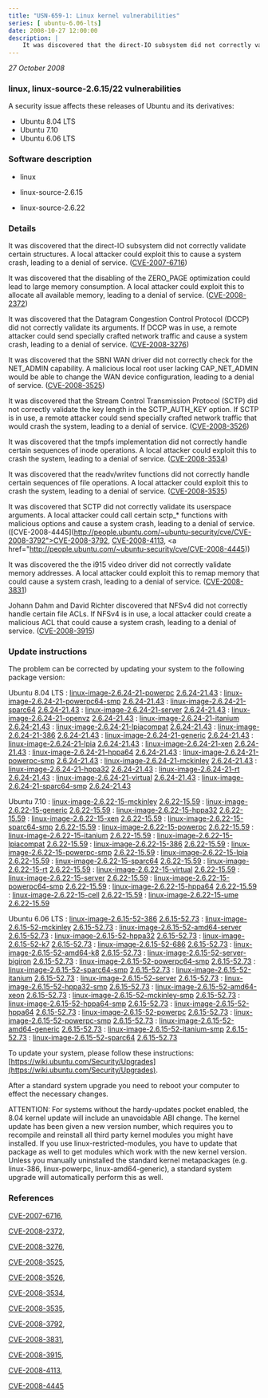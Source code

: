 ```yaml
---
title: "USN-659-1: Linux kernel vulnerabilities"
series: [ ubuntu-6.06-lts]
date: 2008-10-27 12:00:00
description: |
    It was discovered that the direct-IO subsystem did not correctly validate certain structures. A local attacker could exploit this to cause a system crash, leading to a denial of service. ([CVE-2007-6716](http://people.ubuntu.com/~ubuntu-security/cve/CVE-2007-6716))
--- 
```

 
 

*27 October 2008*

### linux, linux-source-2.6.15/22 vulnerabilities

A security issue affects these releases of Ubuntu and its derivatives:

* Ubuntu 8.04 LTS
* Ubuntu 7.10
* Ubuntu 6.06 LTS

### Software description

* linux 

* linux-source-2.6.15 

* linux-source-2.6.22 

### Details

It was discovered that the direct-IO subsystem did not correctly validate certain structures. A local attacker could exploit this to cause a system crash, leading to a denial of service. ([CVE-2007-6716](http://people.ubuntu.com/~ubuntu-security/cve/CVE-2007-6716))

It was discovered that the disabling of the ZERO_PAGE optimization could lead to large memory consumption. A local attacker could exploit this to allocate all available memory, leading to a denial of service. ([CVE-2008-2372](http://people.ubuntu.com/~ubuntu-security/cve/CVE-2008-2372))

It was discovered that the Datagram Congestion Control Protocol (DCCP) did not correctly validate its arguments. If DCCP was in use, a remote attacker could send specially crafted network traffic and cause a system crash, leading to a denial of service. ([CVE-2008-3276](http://people.ubuntu.com/~ubuntu-security/cve/CVE-2008-3276))

It was discovered that the SBNI WAN driver did not correctly check for the NET_ADMIN capability. A malicious local root user lacking CAP_NET_ADMIN would be able to change the WAN device configuration, leading to a denial of service. ([CVE-2008-3525](http://people.ubuntu.com/~ubuntu-security/cve/CVE-2008-3525))

It was discovered that the Stream Control Transmission Protocol (SCTP) did not correctly validate the key length in the SCTP_AUTH_KEY option. If SCTP is in use, a remote attacker could send specially crafted network traffic that would crash the system, leading to a denial of service. ([CVE-2008-3526](http://people.ubuntu.com/~ubuntu-security/cve/CVE-2008-3526))

It was discovered that the tmpfs implementation did not correctly handle certain sequences of inode operations. A local attacker could exploit this to crash the system, leading to a denial of service. ([CVE-2008-3534](http://people.ubuntu.com/~ubuntu-security/cve/CVE-2008-3534))

It was discovered that the readv/writev functions did not correctly handle certain sequences of file operations. A local attacker could exploit this to crash the system, leading to a denial of service. ([CVE-2008-3535](http://people.ubuntu.com/~ubuntu-security/cve/CVE-2008-3535))

It was discovered that SCTP did not correctly validate its userspace arguments. A local attacker could call certain sctp_* functions with malicious options and cause a system crash, leading to a denial of service. ([CVE-2008-4445](http://people.ubuntu.com/~ubuntu-security/cve/CVE-2008-3792">CVE-2008-3792</a>, <a href="http://people.ubuntu.com/~ubuntu-security/cve/CVE-2008-4113">CVE-2008-4113</a>, <a href="http://people.ubuntu.com/~ubuntu-security/cve/CVE-2008-4445))

It was discovered the the i915 video driver did not correctly validate memory addresses. A local attacker could exploit this to remap memory that could cause a system crash, leading to a denial of service. ([CVE-2008-3831](http://people.ubuntu.com/~ubuntu-security/cve/CVE-2008-3831))

Johann Dahm and David Richter discovered that NFSv4 did not correctly handle certain file ACLs. If NFSv4 is in use, a local attacker could create a malicious ACL that could cause a system crash, leading to a denial of service. ([CVE-2008-3915](http://people.ubuntu.com/~ubuntu-security/cve/CVE-2008-3915)) 

### Update instructions

The problem can be corrected by updating your system to the following package version:

Ubuntu 8.04 LTS
 : [linux-image-2.6.24-21-powerpc](https://launchpad.net/ubuntu/+source/linux) <span> [2.6.24-21.43](https://launchpad.net/ubuntu/+source/linux/2.6.24-21.43) </span> 
 : [linux-image-2.6.24-21-powerpc64-smp](https://launchpad.net/ubuntu/+source/linux) <span> [2.6.24-21.43](https://launchpad.net/ubuntu/+source/linux/2.6.24-21.43) </span> 
 : [linux-image-2.6.24-21-sparc64](https://launchpad.net/ubuntu/+source/linux) <span> [2.6.24-21.43](https://launchpad.net/ubuntu/+source/linux/2.6.24-21.43) </span> 
 : [linux-image-2.6.24-21-server](https://launchpad.net/ubuntu/+source/linux) <span> [2.6.24-21.43](https://launchpad.net/ubuntu/+source/linux/2.6.24-21.43) </span> 
 : [linux-image-2.6.24-21-openvz](https://launchpad.net/ubuntu/+source/linux) <span> [2.6.24-21.43](https://launchpad.net/ubuntu/+source/linux/2.6.24-21.43) </span> 
 : [linux-image-2.6.24-21-itanium](https://launchpad.net/ubuntu/+source/linux) <span> [2.6.24-21.43](https://launchpad.net/ubuntu/+source/linux/2.6.24-21.43) </span> 
 : [linux-image-2.6.24-21-lpiacompat](https://launchpad.net/ubuntu/+source/linux) <span> [2.6.24-21.43](https://launchpad.net/ubuntu/+source/linux/2.6.24-21.43) </span> 
 : [linux-image-2.6.24-21-386](https://launchpad.net/ubuntu/+source/linux) <span> [2.6.24-21.43](https://launchpad.net/ubuntu/+source/linux/2.6.24-21.43) </span> 
 : [linux-image-2.6.24-21-generic](https://launchpad.net/ubuntu/+source/linux) <span> [2.6.24-21.43](https://launchpad.net/ubuntu/+source/linux/2.6.24-21.43) </span> 
 : [linux-image-2.6.24-21-lpia](https://launchpad.net/ubuntu/+source/linux) <span> [2.6.24-21.43](https://launchpad.net/ubuntu/+source/linux/2.6.24-21.43) </span> 
 : [linux-image-2.6.24-21-xen](https://launchpad.net/ubuntu/+source/linux) <span> [2.6.24-21.43](https://launchpad.net/ubuntu/+source/linux/2.6.24-21.43) </span> 
 : [linux-image-2.6.24-21-hppa64](https://launchpad.net/ubuntu/+source/linux) <span> [2.6.24-21.43](https://launchpad.net/ubuntu/+source/linux/2.6.24-21.43) </span> 
 : [linux-image-2.6.24-21-powerpc-smp](https://launchpad.net/ubuntu/+source/linux) <span> [2.6.24-21.43](https://launchpad.net/ubuntu/+source/linux/2.6.24-21.43) </span> 
 : [linux-image-2.6.24-21-mckinley](https://launchpad.net/ubuntu/+source/linux) <span> [2.6.24-21.43](https://launchpad.net/ubuntu/+source/linux/2.6.24-21.43) </span> 
 : [linux-image-2.6.24-21-hppa32](https://launchpad.net/ubuntu/+source/linux) <span> [2.6.24-21.43](https://launchpad.net/ubuntu/+source/linux/2.6.24-21.43) </span> 
 : [linux-image-2.6.24-21-rt](https://launchpad.net/ubuntu/+source/linux) <span> [2.6.24-21.43](https://launchpad.net/ubuntu/+source/linux/2.6.24-21.43) </span> 
 : [linux-image-2.6.24-21-virtual](https://launchpad.net/ubuntu/+source/linux) <span> [2.6.24-21.43](https://launchpad.net/ubuntu/+source/linux/2.6.24-21.43) </span> 
 : [linux-image-2.6.24-21-sparc64-smp](https://launchpad.net/ubuntu/+source/linux) <span> [2.6.24-21.43](https://launchpad.net/ubuntu/+source/linux/2.6.24-21.43) </span> 

Ubuntu 7.10
 : [linux-image-2.6.22-15-mckinley](https://launchpad.net/ubuntu/+source/linux-source-2.6.22) <span> [2.6.22-15.59](https://launchpad.net/ubuntu/+source/linux-source-2.6.22/2.6.22-15.59) </span> 
 : [linux-image-2.6.22-15-generic](https://launchpad.net/ubuntu/+source/linux-source-2.6.22) <span> [2.6.22-15.59](https://launchpad.net/ubuntu/+source/linux-source-2.6.22/2.6.22-15.59) </span> 
 : [linux-image-2.6.22-15-hppa32](https://launchpad.net/ubuntu/+source/linux-source-2.6.22) <span> [2.6.22-15.59](https://launchpad.net/ubuntu/+source/linux-source-2.6.22/2.6.22-15.59) </span> 
 : [linux-image-2.6.22-15-xen](https://launchpad.net/ubuntu/+source/linux-source-2.6.22) <span> [2.6.22-15.59](https://launchpad.net/ubuntu/+source/linux-source-2.6.22/2.6.22-15.59) </span> 
 : [linux-image-2.6.22-15-sparc64-smp](https://launchpad.net/ubuntu/+source/linux-source-2.6.22) <span> [2.6.22-15.59](https://launchpad.net/ubuntu/+source/linux-source-2.6.22/2.6.22-15.59) </span> 
 : [linux-image-2.6.22-15-powerpc](https://launchpad.net/ubuntu/+source/linux-source-2.6.22) <span> [2.6.22-15.59](https://launchpad.net/ubuntu/+source/linux-source-2.6.22/2.6.22-15.59) </span> 
 : [linux-image-2.6.22-15-itanium](https://launchpad.net/ubuntu/+source/linux-source-2.6.22) <span> [2.6.22-15.59](https://launchpad.net/ubuntu/+source/linux-source-2.6.22/2.6.22-15.59) </span> 
 : [linux-image-2.6.22-15-lpiacompat](https://launchpad.net/ubuntu/+source/linux-source-2.6.22) <span> [2.6.22-15.59](https://launchpad.net/ubuntu/+source/linux-source-2.6.22/2.6.22-15.59) </span> 
 : [linux-image-2.6.22-15-386](https://launchpad.net/ubuntu/+source/linux-source-2.6.22) <span> [2.6.22-15.59](https://launchpad.net/ubuntu/+source/linux-source-2.6.22/2.6.22-15.59) </span> 
 : [linux-image-2.6.22-15-powerpc-smp](https://launchpad.net/ubuntu/+source/linux-source-2.6.22) <span> [2.6.22-15.59](https://launchpad.net/ubuntu/+source/linux-source-2.6.22/2.6.22-15.59) </span> 
 : [linux-image-2.6.22-15-lpia](https://launchpad.net/ubuntu/+source/linux-source-2.6.22) <span> [2.6.22-15.59](https://launchpad.net/ubuntu/+source/linux-source-2.6.22/2.6.22-15.59) </span> 
 : [linux-image-2.6.22-15-sparc64](https://launchpad.net/ubuntu/+source/linux-source-2.6.22) <span> [2.6.22-15.59](https://launchpad.net/ubuntu/+source/linux-source-2.6.22/2.6.22-15.59) </span> 
 : [linux-image-2.6.22-15-rt](https://launchpad.net/ubuntu/+source/linux-source-2.6.22) <span> [2.6.22-15.59](https://launchpad.net/ubuntu/+source/linux-source-2.6.22/2.6.22-15.59) </span> 
 : [linux-image-2.6.22-15-virtual](https://launchpad.net/ubuntu/+source/linux-source-2.6.22) <span> [2.6.22-15.59](https://launchpad.net/ubuntu/+source/linux-source-2.6.22/2.6.22-15.59) </span> 
 : [linux-image-2.6.22-15-server](https://launchpad.net/ubuntu/+source/linux-source-2.6.22) <span> [2.6.22-15.59](https://launchpad.net/ubuntu/+source/linux-source-2.6.22/2.6.22-15.59) </span> 
 : [linux-image-2.6.22-15-powerpc64-smp](https://launchpad.net/ubuntu/+source/linux-source-2.6.22) <span> [2.6.22-15.59](https://launchpad.net/ubuntu/+source/linux-source-2.6.22/2.6.22-15.59) </span> 
 : [linux-image-2.6.22-15-hppa64](https://launchpad.net/ubuntu/+source/linux-source-2.6.22) <span> [2.6.22-15.59](https://launchpad.net/ubuntu/+source/linux-source-2.6.22/2.6.22-15.59) </span> 
 : [linux-image-2.6.22-15-cell](https://launchpad.net/ubuntu/+source/linux-source-2.6.22) <span> [2.6.22-15.59](https://launchpad.net/ubuntu/+source/linux-source-2.6.22/2.6.22-15.59) </span> 
 : [linux-image-2.6.22-15-ume](https://launchpad.net/ubuntu/+source/linux-source-2.6.22) <span> [2.6.22-15.59](https://launchpad.net/ubuntu/+source/linux-source-2.6.22/2.6.22-15.59) </span> 

Ubuntu 6.06 LTS
 : [linux-image-2.6.15-52-386](https://launchpad.net/ubuntu/+source/linux-source-2.6.15) <span> [2.6.15-52.73](https://launchpad.net/ubuntu/+source/linux-source-2.6.15/2.6.15-52.73) </span> 
 : [linux-image-2.6.15-52-mckinley](https://launchpad.net/ubuntu/+source/linux-source-2.6.15) <span> [2.6.15-52.73](https://launchpad.net/ubuntu/+source/linux-source-2.6.15/2.6.15-52.73) </span> 
 : [linux-image-2.6.15-52-amd64-server](https://launchpad.net/ubuntu/+source/linux-source-2.6.15) <span> [2.6.15-52.73](https://launchpad.net/ubuntu/+source/linux-source-2.6.15/2.6.15-52.73) </span> 
 : [linux-image-2.6.15-52-hppa32](https://launchpad.net/ubuntu/+source/linux-source-2.6.15) <span> [2.6.15-52.73](https://launchpad.net/ubuntu/+source/linux-source-2.6.15/2.6.15-52.73) </span> 
 : [linux-image-2.6.15-52-k7](https://launchpad.net/ubuntu/+source/linux-source-2.6.15) <span> [2.6.15-52.73](https://launchpad.net/ubuntu/+source/linux-source-2.6.15/2.6.15-52.73) </span> 
 : [linux-image-2.6.15-52-686](https://launchpad.net/ubuntu/+source/linux-source-2.6.15) <span> [2.6.15-52.73](https://launchpad.net/ubuntu/+source/linux-source-2.6.15/2.6.15-52.73) </span> 
 : [linux-image-2.6.15-52-amd64-k8](https://launchpad.net/ubuntu/+source/linux-source-2.6.15) <span> [2.6.15-52.73](https://launchpad.net/ubuntu/+source/linux-source-2.6.15/2.6.15-52.73) </span> 
 : [linux-image-2.6.15-52-server-bigiron](https://launchpad.net/ubuntu/+source/linux-source-2.6.15) <span> [2.6.15-52.73](https://launchpad.net/ubuntu/+source/linux-source-2.6.15/2.6.15-52.73) </span> 
 : [linux-image-2.6.15-52-powerpc64-smp](https://launchpad.net/ubuntu/+source/linux-source-2.6.15) <span> [2.6.15-52.73](https://launchpad.net/ubuntu/+source/linux-source-2.6.15/2.6.15-52.73) </span> 
 : [linux-image-2.6.15-52-sparc64-smp](https://launchpad.net/ubuntu/+source/linux-source-2.6.15) <span> [2.6.15-52.73](https://launchpad.net/ubuntu/+source/linux-source-2.6.15/2.6.15-52.73) </span> 
 : [linux-image-2.6.15-52-itanium](https://launchpad.net/ubuntu/+source/linux-source-2.6.15) <span> [2.6.15-52.73](https://launchpad.net/ubuntu/+source/linux-source-2.6.15/2.6.15-52.73) </span> 
 : [linux-image-2.6.15-52-server](https://launchpad.net/ubuntu/+source/linux-source-2.6.15) <span> [2.6.15-52.73](https://launchpad.net/ubuntu/+source/linux-source-2.6.15/2.6.15-52.73) </span> 
 : [linux-image-2.6.15-52-hppa32-smp](https://launchpad.net/ubuntu/+source/linux-source-2.6.15) <span> [2.6.15-52.73](https://launchpad.net/ubuntu/+source/linux-source-2.6.15/2.6.15-52.73) </span> 
 : [linux-image-2.6.15-52-amd64-xeon](https://launchpad.net/ubuntu/+source/linux-source-2.6.15) <span> [2.6.15-52.73](https://launchpad.net/ubuntu/+source/linux-source-2.6.15/2.6.15-52.73) </span> 
 : [linux-image-2.6.15-52-mckinley-smp](https://launchpad.net/ubuntu/+source/linux-source-2.6.15) <span> [2.6.15-52.73](https://launchpad.net/ubuntu/+source/linux-source-2.6.15/2.6.15-52.73) </span> 
 : [linux-image-2.6.15-52-hppa64-smp](https://launchpad.net/ubuntu/+source/linux-source-2.6.15) <span> [2.6.15-52.73](https://launchpad.net/ubuntu/+source/linux-source-2.6.15/2.6.15-52.73) </span> 
 : [linux-image-2.6.15-52-hppa64](https://launchpad.net/ubuntu/+source/linux-source-2.6.15) <span> [2.6.15-52.73](https://launchpad.net/ubuntu/+source/linux-source-2.6.15/2.6.15-52.73) </span> 
 : [linux-image-2.6.15-52-powerpc](https://launchpad.net/ubuntu/+source/linux-source-2.6.15) <span> [2.6.15-52.73](https://launchpad.net/ubuntu/+source/linux-source-2.6.15/2.6.15-52.73) </span> 
 : [linux-image-2.6.15-52-powerpc-smp](https://launchpad.net/ubuntu/+source/linux-source-2.6.15) <span> [2.6.15-52.73](https://launchpad.net/ubuntu/+source/linux-source-2.6.15/2.6.15-52.73) </span> 
 : [linux-image-2.6.15-52-amd64-generic](https://launchpad.net/ubuntu/+source/linux-source-2.6.15) <span> [2.6.15-52.73](https://launchpad.net/ubuntu/+source/linux-source-2.6.15/2.6.15-52.73) </span> 
 : [linux-image-2.6.15-52-itanium-smp](https://launchpad.net/ubuntu/+source/linux-source-2.6.15) <span> [2.6.15-52.73](https://launchpad.net/ubuntu/+source/linux-source-2.6.15/2.6.15-52.73) </span> 
 : [linux-image-2.6.15-52-sparc64](https://launchpad.net/ubuntu/+source/linux-source-2.6.15) <span> [2.6.15-52.73](https://launchpad.net/ubuntu/+source/linux-source-2.6.15/2.6.15-52.73) </span> 

To update your system, please follow these instructions: [https://wiki.ubuntu.com/Security/Upgrades](https://wiki.ubuntu.com/Security/Upgrades).

After a standard system upgrade you need to reboot your computer to effect the necessary changes.

ATTENTION: For systems without the hardy-updates pocket enabled, the 8.04 kernel update will include an unavoidable ABI change. The kernel update has been given a new version number, which requires you to recompile and reinstall all third party kernel modules you might have installed. If you use linux-restricted-modules, you have to update that package as well to get modules which work with the new kernel version. Unless you manually uninstalled the standard kernel metapackages (e.g. linux-386, linux-powerpc, linux-amd64-generic), a standard system upgrade will automatically perform this as well. 

### References

 
 [CVE-2007-6716](http://people.ubuntu.com/~ubuntu-security/cve/CVE-2007-6716), 

 [CVE-2008-2372](http://people.ubuntu.com/~ubuntu-security/cve/CVE-2008-2372), 

 [CVE-2008-3276](http://people.ubuntu.com/~ubuntu-security/cve/CVE-2008-3276), 

 [CVE-2008-3525](http://people.ubuntu.com/~ubuntu-security/cve/CVE-2008-3525), 

 [CVE-2008-3526](http://people.ubuntu.com/~ubuntu-security/cve/CVE-2008-3526), 

 [CVE-2008-3534](http://people.ubuntu.com/~ubuntu-security/cve/CVE-2008-3534), 

 [CVE-2008-3535](http://people.ubuntu.com/~ubuntu-security/cve/CVE-2008-3535), 

 [CVE-2008-3792](http://people.ubuntu.com/~ubuntu-security/cve/CVE-2008-3792), 

 [CVE-2008-3831](http://people.ubuntu.com/~ubuntu-security/cve/CVE-2008-3831), 

 [CVE-2008-3915](http://people.ubuntu.com/~ubuntu-security/cve/CVE-2008-3915), 

 [CVE-2008-4113](http://people.ubuntu.com/~ubuntu-security/cve/CVE-2008-4113), 

 [CVE-2008-4445](http://people.ubuntu.com/~ubuntu-security/cve/CVE-2008-4445)
 

